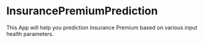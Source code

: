 # InsurancePremiumPrediction
 This App will help you prediction Insurance Premium based on various input health parameters.
